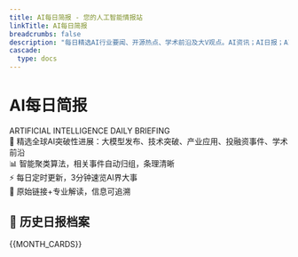 ```yaml
---
title: AI每日简报 - 您的人工智能情报站
linkTitle: AI每日简报
breadcrumbs: false
description: "每日精选AI行业要闻、开源热点、学术前沿及大V观点。AI资讯；AI日报；AI知识库；AI教程；AI资讯日报；AI工具；AI Daily News"
cascade:
  type: docs
---
```


<div class="newspaper-masthead border-b-4 border-double border-gray-900 dark:border-gray-100 pb-8 mb-12">
  <div class="text-center">
    <h1 class="text-5xl md:text-6xl font-bold mb-4 font-serif text-gray-900 dark:text-gray-100">
      AI每日简报
    </h1>
    <div class="text-lg md:text-xl text-gray-600 dark:text-gray-400 italic mb-4">
      ARTIFICIAL INTELLIGENCE DAILY BRIEFING
    </div>
    <div class="max-w-4xl mx-auto">
      <div class="grid md:grid-cols-2 gap-4 text-sm text-gray-600 dark:text-gray-400">
        <div class="flex items-center justify-center">
          <span class="mr-2">🎯</span>
          精选全球AI突破性进展：大模型发布、技术突破、产业应用、投融资事件、学术前沿
        </div>
        <div class="flex items-center justify-center">
          <span class="mr-2">📊</span>
          智能聚类算法，相关事件自动归组，条理清晰
        </div>
        <div class="flex items-center justify-center">
          <span class="mr-2">⚡</span>
          每日定时更新，3分钟速览AI界大事
        </div>
        <div class="flex items-center justify-center">
          <span class="mr-2">🔗</span>
          原始链接+专业解读，信息可追溯
        </div>
      </div>
    </div>
  </div>
</div>

<div class="newspaper-archive hx-mt-12">
  <h2 class="text-3xl font-bold mb-8 text-center font-serif border-b-2 border-gray-900 dark:border-gray-100 pb-4">
    📅 历史日报档案
  </h2>
  
  <div class="newspaper-grid grid gap-6 md:grid-cols-2 lg:grid-cols-3 xl:grid-cols-4">
    {{MONTH_CARDS}}
  </div>
</div>